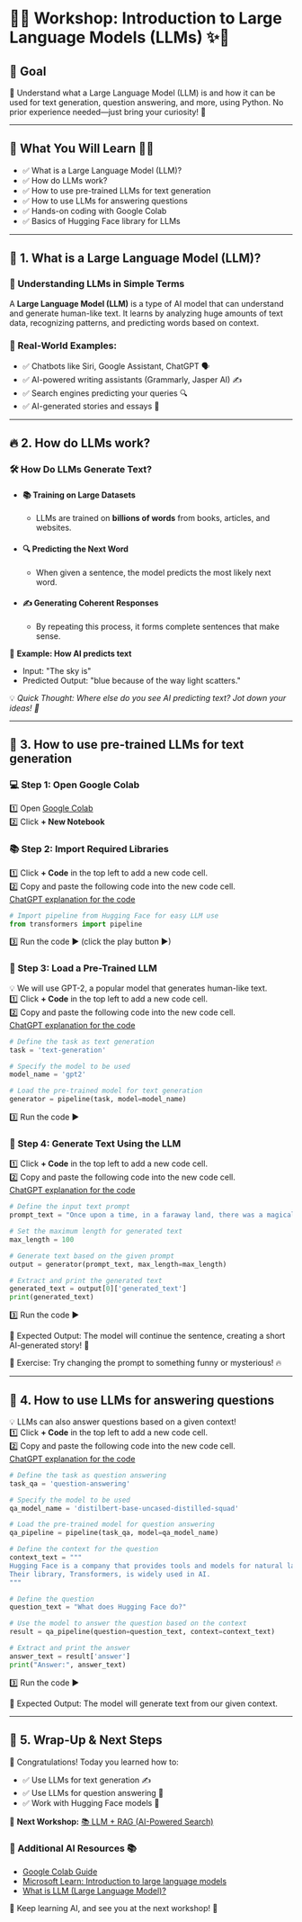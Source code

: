 # 🚀✨ Workshop: Introduction to Large Language Models (LLMs) ✨🚀

## 🎯 Goal
🤖 Understand what a Large Language Model (LLM) is and how it can be used for text generation, question answering, and more, using Python. No prior experience needed—just bring your curiosity! 🚀

---

## 📌 What You Will Learn 🧠💡
- ✅ What is a Large Language Model (LLM)?  
- ✅ How do LLMs work?  
- ✅ How to use pre-trained LLMs for text generation  
- ✅ How to use LLMs for answering questions  
- ✅ Hands-on coding with Google Colab  
- ✅ Basics of Hugging Face library for LLMs  

---

## 🤖 1. What is a Large Language Model (LLM)?
### 🧠 Understanding LLMs in Simple Terms
A **Large Language Model (LLM)** is a type of AI model that can understand and generate human-like text. It learns by analyzing huge amounts of text data, recognizing patterns, and predicting words based on context.

### 📌 Real-World Examples:
- ✅ Chatbots like Siri, Google Assistant, ChatGPT 🗣️  
- ✅ AI-powered writing assistants (Grammarly, Jasper AI) ✍️  
- ✅ Search engines predicting your queries 🔍  
- ✅ AI-generated stories and essays 📖  

---

## 🔥 2. How do LLMs work?
### 🛠️ How Do LLMs Generate Text?
- #### 📚 Training on Large Datasets  
  - LLMs are trained on **billions of words** from books, articles, and websites.

- #### 🔍 Predicting the Next Word  
  - When given a sentence, the model predicts the most likely next word.

- #### ✍️ Generating Coherent Responses  
  - By repeating this process, it forms complete sentences that make sense.

📌 **Example: How AI predicts text**   
- Input: "The sky is"    
- Predicted Output: "blue because of the way light scatters."

💡 *Quick Thought: Where else do you see AI predicting text? Jot down your ideas! 📝*

---

## 🔧 3. How to use pre-trained LLMs for text generation

### 💻 Step 1: Open Google Colab
1️⃣ Open [Google Colab](https://colab.research.google.com/)  
2️⃣ Click **+ New Notebook**  

### 📚 Step 2: Import Required Libraries
1️⃣ Click **+ Code** in the top left to add a new code cell.  
2️⃣ Copy and paste the following code into the new code cell.  
<a href="https://chatgpt.com/share/67caf38c-8f0c-8004-9dff-1b2441a14b83" target="_blank">ChatGPT explanation for the code</a>

```python
# Import pipeline from Hugging Face for easy LLM use
from transformers import pipeline  
```
3️⃣ Run the code ▶ (click the play button ▶)

### 🧠 Step 3: Load a Pre-Trained LLM
💡 We will use GPT-2, a popular model that generates human-like text.    
1️⃣ Click **+ Code** in the top left to add a new code cell.  
2️⃣ Copy and paste the following code into the new code cell.  
<a href="https://chatgpt.com/share/67caf3f2-c6ac-8004-a5d5-a34e8a75b783" target="_blank">ChatGPT explanation for the code</a>

```python
# Define the task as text generation
task = 'text-generation'

# Specify the model to be used
model_name = 'gpt2'

# Load the pre-trained model for text generation
generator = pipeline(task, model=model_name)
```
3️⃣ Run the code ▶

### 📝 Step 4: Generate Text Using the LLM    
1️⃣ Click **+ Code** in the top left to add a new code cell.  
2️⃣ Copy and paste the following code into the new code cell.  
<a href="https://chatgpt.com/share/67caf460-e874-8004-a418-040789cda3cf" target="_blank">ChatGPT explanation for the code</a>
```python
# Define the input text prompt
prompt_text = "Once upon a time, in a faraway land, there was a magical forest."

# Set the maximum length for generated text
max_length = 100

# Generate text based on the given prompt
output = generator(prompt_text, max_length=max_length)

# Extract and print the generated text
generated_text = output[0]['generated_text']
print(generated_text)
```
3️⃣ Run the code ▶

📌 Expected Output:
The model will continue the sentence, creating a short AI-generated story! 📖

🎯 Exercise: Try changing the prompt to something funny or mysterious! 🔥

---
## 🤖 4. How to use LLMs for answering questions
💡 LLMs can also answer questions based on a given context!    
1️⃣ Click **+ Code** in the top left to add a new code cell.  
2️⃣ Copy and paste the following code into the new code cell.  
<a href="https://chatgpt.com/share/67caf4c1-cfe4-8004-b55c-20ed9f92f25c" target="_blank">ChatGPT explanation for the code</a>

```python
# Define the task as question answering
task_qa = 'question-answering'

# Specify the model to be used
qa_model_name = 'distilbert-base-uncased-distilled-squad'

# Load the pre-trained model for question answering
qa_pipeline = pipeline(task_qa, model=qa_model_name)

# Define the context for the question
context_text = """
Hugging Face is a company that provides tools and models for natural language processing.
Their library, Transformers, is widely used in AI.
"""

# Define the question
question_text = "What does Hugging Face do?"

# Use the model to answer the question based on the context
result = qa_pipeline(question=question_text, context=context_text)

# Extract and print the answer
answer_text = result['answer']
print("Answer:", answer_text)
```
3️⃣ Run the code ▶

📌 Expected Output: The model will generate text from our given context.

---

## 🎯 5. Wrap-Up & Next Steps
🎉 Congratulations! Today you learned how to:

- ✅ Use LLMs for text generation ✍️
- ✅ Use LLMs for question answering 💬
- ✅ Work with Hugging Face models 🤖

🚀 **Next Workshop:** [📚 LLM + RAG (AI-Powered Search)](https://github.com/DrAlzahrani/HPC-AI-Resources/wiki/personal-computer-llm-rag)

### 🔗 Additional AI Resources 📚

- [Google Colab Guide](https://colab.research.google.com/)
- [Microsoft Learn: Introduction to large language models](https://learn.microsoft.com/en-us/training/modules/introduction-large-language-models/)
- [What is LLM (Large Language Model)?](https://aws.amazon.com/what-is/large-language-model/)


🎉 Keep learning AI, and see you at the next workshop! 🚀